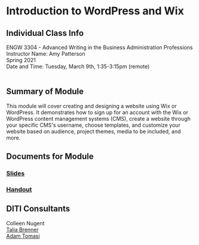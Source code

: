 # Introduction to WordPress and Wix

## Individual Class Info
ENGW 3304 - Advanced Writing in the Business Administration Professions
<br>
Instructor Name: Amy Patterson
<br>
Spring 2021
<br>
Date and Time: Tuesday, March 9th, 1:35-3:15pm (remote)
<br>
<br>


## Summary of Module
This module will cover creating and designing a website using Wix or WordPress. It demonstrates how to sign up for an account with the Wix or WordPress content management systems (CMS), create a website through your specific CMS's username, choose templates, and customize your website based on audience, project themes, media to be included, and more. 


## Documents for Module

### [Slides](https://github.com/NULabNortheastern/digitalassignmentshowcase/blob/master/website_building/advanced_writing_business-spring2021-patterson/Slides.pdf)
### [Handout](https://github.com/NULabNortheastern/digitalassignmentshowcase/blob/master/website_building/advanced_writing_business-spring2021-patterson/Handout.pdf)

## DITI Consultants
Colleen Nugent <br> 
[Talia Brenner](brenner.t@northeastern.edu) <br>
[Adam Tomasi](tomasi.a@northeastern.edu) <br>
